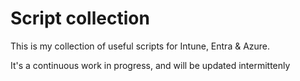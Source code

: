 # Script collection
This is my collection of useful scripts for Intune, Entra & Azure.

It's a continuous work in progress, and will be updated intermittenly

